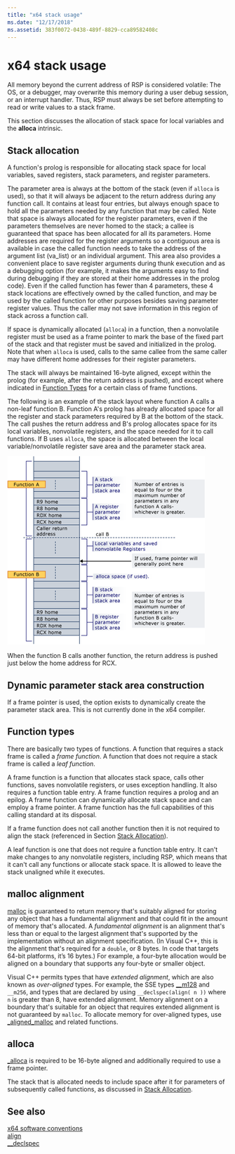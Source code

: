 ```yaml
---
title: "x64 stack usage"
ms.date: "12/17/2018" 
ms.assetid: 383f0072-0438-489f-8829-cca89582408c
---
```

# x64 stack usage

All memory beyond the current address of RSP is considered volatile: The OS, or a debugger, may overwrite this memory during a user debug session, or an interrupt handler. Thus, RSP must always be set before attempting to read or write values to a stack frame.

This section discusses the allocation of stack space for local variables and the **alloca** intrinsic.

## Stack allocation

A function's prolog is responsible for allocating stack space for local variables, saved registers, stack parameters, and register parameters.

The parameter area is always at the bottom of the stack (even if `alloca` is used), so that it will always be adjacent to the return address during any function call. It contains at least four entries, but always enough space to hold all the parameters needed by any function that may be called. Note that space is always allocated for the register parameters, even if the parameters themselves are never homed to the stack; a callee is guaranteed that space has been allocated for all its parameters. Home addresses are required for the register arguments so a contiguous area is available in case the called function needs to take the address of the argument list (va_list) or an individual argument. This area also provides a convenient place to save register arguments during thunk execution and as a debugging option (for example, it makes the arguments easy to find during debugging if they are stored at their home addresses in the prolog code). Even if the called function has fewer than 4 parameters, these 4 stack locations are effectively owned by the called function, and may be used by the called function for other purposes besides saving parameter register values.  Thus the caller may not save information in this region of stack across a function call.

If space is dynamically allocated (`alloca`) in a function, then a nonvolatile register must be used as a frame pointer to mark the base of the fixed part of the stack and that register must be saved and initialized in the prolog. Note that when `alloca` is used, calls to the same callee from the same caller may have different home addresses for their register parameters.

The stack will always be maintained 16-byte aligned, except within the prolog (for example, after the return address is pushed), and except where indicated in [Function Types](#function-types) for a certain class of frame functions.

The following is an example of the stack layout where function A calls a non-leaf function B. Function A's prolog has already allocated space for all the register and stack parameters required by B at the bottom of the stack. The call pushes the return address and B's prolog allocates space for its local variables, nonvolatile registers, and the space needed for it to call functions. If B uses `alloca`, the space is allocated between the local variable/nonvolatile register save area and the parameter stack area.

![AMD conversion example](../build/media/vcamd_conv_ex_5.png "AMD conversion example")

When the function B calls another function, the return address is pushed just below the home address for RCX.

## Dynamic parameter stack area construction

If a frame pointer is used, the option exists to dynamically create the parameter stack area. This is not currently done in the x64 compiler.

## Function types

There are basically two types of functions. A function that requires a stack frame is called a *frame function*. A function that does not require a stack frame is called a *leaf function*.

A frame function is a function that allocates stack space, calls other functions, saves nonvolatile registers, or uses exception handling. It also requires a function table entry. A frame function requires a prolog and an epilog. A frame function can dynamically allocate stack space and can employ a frame pointer. A frame function has the full capabilities of this calling standard at its disposal.

If a frame function does not call another function then it is not required to align the stack (referenced in Section [Stack Allocation](#stack-allocation)).

A leaf function is one that does not require a function table entry. It can't make changes to any nonvolatile registers, including RSP, which means that it can't call any functions or allocate stack space. It is allowed to leave the stack unaligned while it executes.

## malloc alignment

[malloc](../c-runtime-library/reference/malloc.md) is guaranteed to return memory that's suitably aligned for storing any object that has a fundamental alignment and that could fit in the amount of memory that's allocated. A *fundamental alignment* is an alignment that's less than or equal to the largest alignment that's supported by the implementation without an alignment specification. (In Visual C++, this is the alignment that's required for a `double`, or 8 bytes. In code that targets 64-bit platforms, it’s 16 bytes.) For example, a four-byte allocation would be aligned on a boundary that supports any four-byte or smaller object.

Visual C++ permits types that have *extended alignment*, which are also known as *over-aligned* types. For example, the SSE types [__m128](../cpp/m128.md) and `__m256`, and types that are declared by using `__declspec(align( n ))` where `n` is greater than 8, have extended alignment. Memory alignment on a boundary that's suitable for an object that requires extended alignment is not guaranteed by `malloc`. To allocate memory for over-aligned types, use [_aligned_malloc](../c-runtime-library/reference/aligned-malloc.md) and related functions.

## alloca

[_alloca](../c-runtime-library/reference/alloca.md) is required to be 16-byte aligned and additionally required to use a frame pointer.

The stack that is allocated needs to include space after it for parameters of subsequently called functions, as discussed in [Stack Allocation](#stack-allocation).

## See also

[x64 software conventions](../build/x64-software-conventions.md)<br/>
[align](../cpp/align-cpp.md)<br/>
[__declspec](../cpp/declspec.md)
